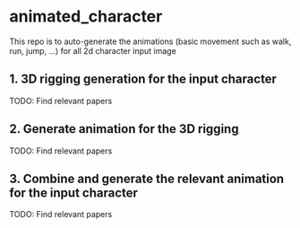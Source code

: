 # animated_character
This repo is to auto-generate the animations (basic movement such as walk, run, jump, ...) for all 2d character input image

## 1. 3D rigging generation for the input character
TODO: Find relevant papers

## 2. Generate animation for the 3D rigging
TODO: Find relevant papers

## 3. Combine and generate the relevant animation for the input character
TODO: Find relevant papers
